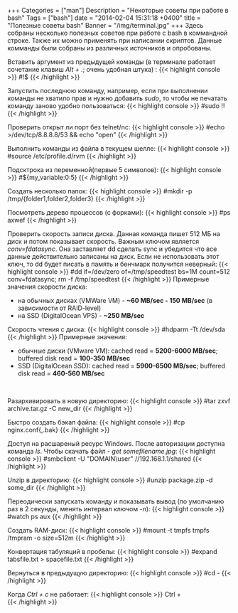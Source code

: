 +++
Categories = ["man"]
Description = "Некоторые советы при работе в bash"
Tags = ["bash"]
date = "2014-02-04 15:31:18 +0400"
title = "Полезные советы bash"
Banner = "/img/terminal.jpg"
+++
Здесь собраны несколько полезных советов при работе с bash в коммандной строке. Также их можно применять при написании скриптов.
Данные комманды были собраны из различных источников и опробованы.
<!--more-->


Вставить аргумент из предыдущей команды (в терминале работает сочетание клавиш *Alt + .*; очень удобная штука) :
{{< highlight console >}}
#!$
{{< /highlight >}}

Запустить последнюю команду, например, если при выполнении команды не хватило прав и нужно добавить *sudo*, то чтобы не печатать команду заново удобно пользоваться:
{{< highlight console >}}
#sudo !!
{{< /highlight >}}


Проверить открыт ли порт без telnet/nc:
{{< highlight console >}}
#echo >/dev/tcp/8.8.8.8/53 && echo "open"
{{< /highlight >}}

Выполнить команды из файла в текущем шелле:
{{< highlight console >}}
#source /etc/profile.d/rvm
{{< /highlight >}}

Подсктрока из переменной(первые 5 символов):
{{< highlight console >}}
#${my_variable:0:5}
{{< /highlight >}}

Создать несколько папок:
{{< highlight console >}}
#mkdir -p /tmp/{folder1,folder2,folder3}
{{< /highlight >}}

Посмотреть дерево процессов (с форками):
{{< highlight console >}}
#ps axwef
{{< /highlight >}}

 Проверить скорость записи диска. Данная команда пишет 512 МБ на диск и потом показывает скорость. Важным ключом является *conv=fdatasync*. Она заставляет dd сделать sync и убедится что все данные действительно записаны на диск. Если не использовать этот ключ, то dd будет писать в память и бенчмарк получится неверный:
{{< highlight console >}}
#dd if=/dev/zero of=/tmp/speedtest bs=1M count=512 conv=fdatasync; rm -f /tmp/speedtest
{{< /highlight >}}
Примерные значения скорости диска:

 - на обычных дисках (VMWare VM) - **~60 MB/sec - 150 MB/sec** (в зависимости от RAID-level)
 - на SSD (DigitalOcean VPS) - **~250 MB/sec**



Скорость чтения с диска:
{{< highlight console >}}
#hdparm -Tt /dev/sda
{{< /highlight >}}
Примерные значения:

 - обычные диски (VMware VM): cached read = **5200-6000 MB/sec**; buffered disk read = **100-350 MB/sec**
 - SSD (DigitalOcean SSD): cached read = **5900-6500 MB/sec**; buffered disk read = **460-560 MB/sec**

<br />

Разархивировать в новую директорию:
{{< highlight console >}}
#tar zxvf archive.tar.gz -C new_dir
{{< /highlight >}}

Быстро создать бэкап файла:
{{< highlight console >}}
#cp nginx.conf{,.bak}
{{< /highlight >}}

Доступ на расшареный ресурс Windows. После авторизации доступна команда *ls*. Чтобы скачать файл - *get somefilename.jpg*:
{{< highlight console >}}
#smbclient -U "DOMAIN\user" //192.168.1.1/shared
{{< /highlight >}}

Unzip в директорию:
{{< highlight console >}}
#unzip package.zip -d some_dir
{{< /highlight >}}

Переодически запускать команду и показывать вывод (по умолчанию раз в 2 секунды, менять интервал ключом *-n*):
{{< highlight console >}}
#watch ps aux
{{< /highlight >}}

Создать RAM-диск:
{{< highlight console >}}
#mount -t tmpfs tmpfs /tmpram -o size=512m
{{< /highlight >}}

Конвертация табуляций в пробелы:
{{< highlight console >}}
#expand tabsfile.txt > spacefile.txt
{{< /highlight >}}

Вернуться в предыдущую директорию:
{{< highlight console >}}
#cd -
{{< /highlight >}}

Когда *Ctrl + c* не работает:
{{< highlight console >}}
Ctrl + \
{{< /highlight >}}
